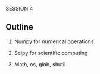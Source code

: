 SESSION 4

## Outline

1. Numpy for numerical operations

2. Scipy for scientific computing

3. Math, os, glob, shutil 
